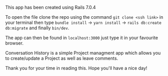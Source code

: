 This app has been created using Rails 7.0.4

To open the file clone the repo using the command `git clone <ssh link>` in your terminal
then type `bundle install` -> `yarn install` -> `rails db:create db:migrate` and finally `bin/dev`.

The app can then be found in `localhost:3000` just type it in your favourite browser.

Conversation History is a simple Project managment app which allows you to create/update a Project as well as leave comments.

Thank you for your time in reading this. Hope you'll have a nice day!
